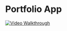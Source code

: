 # Portfolio App

<a href="https://github.com/volovar/week-4-tumblr/blob/master/demo/portfolio-interactive-wireframe.gif" target="_blank"><img src='/demo/portfolio-interactive-wireframe.gif' title='Video Walkthrough' width='' alt='Video Walkthrough' /></a>
